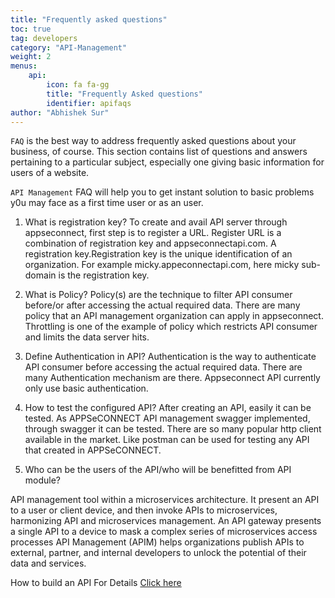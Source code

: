 ```yaml
---
title: "Frequently asked questions"
toc: true
tag: developers
category: "API-Management"
weight: 2
menus: 
    api:
        icon: fa fa-gg
        title: "Frequently Asked questions" 
        identifier: apifaqs 
author: "Abhishek Sur"
---
```

`FAQ` is the best way to address frequently asked questions about your business, of course. This section contains list of questions and answers pertaining to a particular subject, especially one giving basic information for users of a website. 

`API Management` FAQ will help you to get instant solution to basic problems y0u may face as a first time user or as an user.

1. What is registration key? 
To create and avail API server through appseconnect, first step is to register a URL. Register URL is a combination of registration key and appseconnectapi.com. A registration key.Registration key is the unique identification of an organization. For example micky.appeconnectapi.com, here micky sub-domain is  the registration key. 

2. What is Policy? 
Policy(s) are the technique to filter API consumer before/or after accessing the actual required data. There are many policy that an API management organization can apply in appseconnect. Throttling is one of the example of policy which restricts API consumer and limits the data server hits.  

3. Define Authentication in API? 
Authentication is the way to authenticate API consumer before accessing the actual required data. There are many Authentication mechanism are there. Appseconnect API currently only use basic authentication. 

4. How to test the configured API? 
After creating an API, easily it can be tested. As APPSeCONNECT API management swagger implemented, through swagger it can be tested. There are so many popular http client available in the market. Like postman can be used for testing any API that created in APPSeCONNECT. 

5. Who can be the users of the API/who will be benefitted from API module?

API management tool within a microservices architecture. It present an API to a user or client device, and then invoke APIs to microservices, harmonizing API and microservices management. An API gateway presents a single API to a device to mask a complex series of microservices access processes
API Management (APIM) helps organizations publish APIs to external, partner, and internal developers to unlock the potential of their data and services.

How to build an API 
For Details [Click here](/home/apimanagement)


